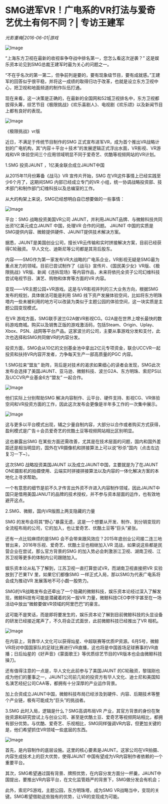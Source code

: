 # SMG进军VR！广电系的VR打法与爱奇艺优土有何不同？| 专访王建军

*光影重梅|2016-06-01|游戏*

![Image](http://p2.pstatp.com/large/31ea0004442337c69c11)

“上海东方卫视在最新的收视率争夺战中排名第一，您怎么看这次逆袭？” 这是娱乐资本论见到SMG总裁王建军时最为关心的问题之一。

“不在乎名次的第一第二，但争前列是要的，要有现象级节目，要有成就感。”王建军的回答似乎很平稳，并将这一成绩的取得归功于改革，也就是设立东方卫视中心，把卫视和地面频道的制作队伍打通。

现在来看，这一决策是正确的，在最新的全国网和52城卫视排名中，东方卫视都拔得头筹，综艺节目《极限挑战》《欢乐喜剧人》、电视剧《欢乐颂》以及新闻节目上都有良好的表现。

![Image](http://p1.pstatp.com/large/31ef0004cf71aaa5d4af)

《极限挑战》vr版

近日，不满足于传统节目制作的SMG 正式宣布进军VR，成为首个推出VR战略计划的广电机构，其“内容＋平台＋技术”的发展逻辑正式浮出水面，VR影视、VR游戏和VR 体验空间三个应用领域明显不同于爱奇艺、优酷等视频网站的VR计划。

1.SMG 投资JAUNT ，1亿美金联合成立JAUNT中国

从2015年11月份筹备《战马》VR 宣传片开始，SMG 在VR这件事情上已经实践至少6个月了，这期间SMG 内部已经成立专门的VR 小组，统一协调战略投资部、技术部门和制作部门幻维科技以及总编室的工作。

从大的构架上来说，SMG已经想明白自已想要做的一些事情：

![Image](http://p2.pstatp.com/large/32050003edae88fd3b7f)

平台：SMG 战略投资美国VR公司 JAUNT，并利用JAUNT品牌、与微鲸科技共同出资1亿美元成立JAUNT 中国，处理VR 合作的问题。 JAUNIT 中国的实质是SMG提供内容、微鲸提供硬件、JAUNIT提供技术解决方案。

据悉，JAUNT是美国创业公司，擅长VR云传输和实时拼接解决方案，目前已经获得C轮融资。 华人文化、迪斯尼等公司都是其背后股东。

内容——SMG作为第一家发布VR大战略的广电系企业，VR影视无疑是SMG最为重点发力的领域。目前已尝试制作了《战马》宣传片、《国民美少女》VR版、《极限挑战》VR版、新闻《违拆现场》等内容作品，未来将依托全资子公司幻维科技尝试电视节目、演艺、购物和体育等方面的VR 内容。

变现——VR主题公园+VR游戏。这是与VR影视并列的三大业务方向，根据SMG 发布的规划，具体做法可能是利用 SMG 线下资产发展体验空间，比如将东方明珠塔内一些未被利用的地方可以改装为类似于主题公园的体验空间，这一块实质是主题公园变现模式。

在VR 游戏方面，SMG联手波兰G2A做VR影视CG。G2A是在世界上增长最快的数码游戏商城。购买以及销售正版的游戏激活码，包括Steam、Origin、Uplay、Xbox、PSN、战网等平台产品。这家波兰的公司，主要从事游戏分发和支付，此次也选择和SMG共同做VR的内容分发。

投资方面，SMG会从10亿的文创基金池中拿出2亿元专项资金，联合UCCVR一起投资和扶持VR内容开发者，力争每天生产一部高质量的PGC 内容。

1.SMG拉来“盟友” 助阵，背后是对技术的渴求如果细心的读者会发现，SMG此次发布会选择了美国JAUNT、亚马逊、微鲸科技、波兰G2A、东方明珠、索尼PS以及UCCVR产业基金6方“盟友” 一起合作。

![Image](http://p2.pstatp.com/large/32050003edafdb8edf0f)

他们实际上分别帮助SMG 解决内容制作、云平台、硬件支持、影视CG、VR体验空间和VR投资方面的工作，因此这次发布会更像是半年多工作的一次集中展示。

![Image](http://p2.pstatp.com/large/31f90003ece9567c07fe)

这与更多以平台模式出现，辅之少量自制内容，大部分以合作或者购买方式获得，盈利模式是广告＋会员爱奇艺的优酷土豆等视频网站相比区别明显。

这也暴露出SMG 在某些方面还需改善，尤其是在技术层面的问题，国内和国外差距还是相当明显的，国外在VR摄像机和拼接算法上可以说“秒杀”国内（点击左边复习一下~）。

这次SMG 战略投资美国JAUNT 以及成立JAUNT中国，主要就是为了在JAUNT ONE摄影机的拍摄使用、云端实时拼接拼接算法以及内容的一体化解决方案的本地化上寻求帮助。

一个有意思的细节是前不久才传言出外资不许进入内容制作领域，因此JAUNT中国只是借用美国JANUT的品牌的技术授权，并不参与资本层面的运作，也有效地避开这点。

2.SMG、微鲸，国内VR版图上两支隐藏的力量

SMG 的发布会将其“野心”暴露无遗，这是一个想要从开发、制作、到分销变现的全流程布局的公司，它的加入，也让爱奇艺、优酷土豆等“巨头”紧张。

还有一点比较麻烦的是SMG 会不会带来跟风效应？2015年底创业公司接二连三地冒出来，2016年乐视、爱奇艺、优酷土豆也相继加入VR 混战，如果说这些都是民营企业在尝试，那么官方背景的SMG 的加入势必会刺激浙江卫视、湖南卫视、江苏卫视等更多的体制内公司跟随加入。

娱乐资本论从私下了解到，江苏卫视一直打算尝试VR，而湖南卫视直接把VR 实验放到了芒果TV 里，如果它们都像SMG 一样正式入局，那以SMG为代表广电系将会成为推动VR 发展落地不可小觑一股势力。

SMG的VR战略发布会还牵出了一个隐藏的微鲸科技，娱乐资本论经过深入了解发现，微鲸科技有可能是潜藏着的另一股VR 力量，微鲸科技CEO李怀宇甚至在一场活动中放出“微鲸要做VR领域的阿里巴巴”的豪言。

这可能不是笑话，而是即将要发生的，娱乐资本论了解到目前微鲸科技的头显设备的研发已经接近尾声了，不久将会正式面世，此前微鲸科技已经推出了VR 相机。

![Image](http://p1.pstatp.com/large/31ea00044421062755e7)

在内容上，背靠华人文化可以获得灿星、中超联赛等优质IP资源。6月5号，微鲸VR将对中国国家队的足球比赛进行VR直播，这也将是中国首场足球赛事的VR直播；日后灿星的《好声音》《蒙面歌王》等优质综艺节目的VR版本也会由微鲸科技操刀。

还有值得注意的一点是，华人文化此前参与了美国JAUNT 的C轮融资，黎瑞刚也成为他们的董事之一，JAUNT公司前几轮的投资方有华人文化、迪士尼和美国知名演艺经纪公司CAA等，都拥有十分深厚的产业运作背景。

加上合资成立JAUNT中国，微鲸科技布局已经涉及到硬件、内容、后期技术等整个产业链，极有可能成为“巨头”的挑战者。

3.SMG 此时入局，逻辑是什么？SMG高调布局VR 产业，其官方背景的身份在聚拢资源和研究尝试上与创业公司、甚至是优酷土豆、爱奇艺等视频网站相比，都拥有部分优势。与优酷、爱奇艺、乐视相比，SMG同样强调VR内容，但更加关键的是，他们希望抓住VR领域一些底层的东西。

![Image](http://p2.pstatp.com/large/32050003edafdb8edf0f)

首先，是内容制作的底层设施。这里的核心要素是JAUNT。这家公司在VR拍摄、内容生成技术上的巨大优势，使得JAUNT 中国有望成为VR内容制作者依赖的一个重要平台。

其次，SMG希望通过国有背景、牌照优势，在内容分发方面分一杯羹，JAUNT中国提出，要推出VR内容平台，在文化监管趋严的背景下，SMG做分发会有机会；

此外，索尼PS游戏，主题公园，东方明珠塔，成为SMG VR战略当中，变现的关键。SMG希望借助这些独有的优势，让VR的变现成为可能。

